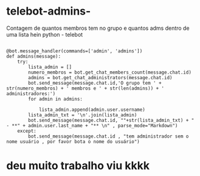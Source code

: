 # telebot-admins-
Contagem de quantos membros tem no grupo e quantos adms dentro de uma lista hein python - telebot



```

@bot.message_handler(commands=['admin', 'admins'])
def admins(message):
    try:
	    lista_admin = []
	    numero_membros = bot.get_chat_members_count(message.chat.id)
	    admins = bot.get_chat_administrators(message.chat.id)
	    bot.send_message(message.chat.id,'O grupo tem ' + str(numero_membros) + ' membros e ' + str(len(admins)) + ' administradores:')
	    for admin in admins:
	        
	        lista_admin.append(admin.user.username)
	    lista_admin_txt = '\n'.join(lista_admin)
	    bot.send_message(message.chat.id, ""+str(lista_admin_txt) + " - **" + admin.user.last_name + "** \n" , parse_mode="Markdown")
    except:
    	bot.send_message(message.chat.id , "tem administrador sem o nome usuário , por favor bota o nome do usuário")
```

# deu muito trabalho viu kkkk
